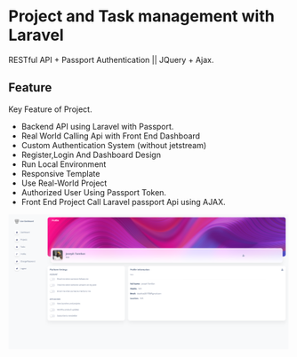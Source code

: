 # Project and Task management with Laravel
RESTful API + Passport Authentication || JQuery + Ajax.

## Feature
Key Feature of Project.

- Backend API using Laravel with Passport.
- Real World Calling Api with Front End Dashboard
- Custom Authentication System (without jetstream)
- Register,Login And Dashboard Design
- Run Local Environment
- Responsive Template
- Use Real-World Project
- Authorized User Using Passport Token.
- Front End Project Call Laravel passport Api using AJAX.

<img src="review.png" alt="Review" title="Review Project">




